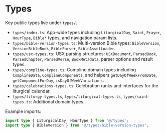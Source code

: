 # Types

Key public types live under `types/`.

- `types/index.ts`: App-wide types including `LiturgicalDay`, `Saint`, `Prayer`, `HourType`, `Bible*` types, and navigation param lists.
- `types/bible-version-types.ts`: Multi-version Bible types: `BibleVersion`, `VersionBibleBook`, `BibleParser`, `BibleAssetLoader`.
- `types/usx-types.ts`: USX parsing structures: `USXDocument`, `ParsedBook`, `ParsedChapter`, `ParsedVerse`, `BookMetadata`, parser options and result types.
- `types/compline-types.ts`: Compline domain types including `ComplineData`, `ComplineComponents`, and helpers `getDayOfWeekFromDate`, `getComponentForDay`, `isDayOfWeekVariations`.
- `types/celebrations-types.ts`: Celebration ranks and interfaces for the liturgical calendar.
- `types/liturgy-types.ts`, `types/liturgical-types.ts`, `types/saint-types.ts`: Additional domain types.

Example imports:
```ts
import type { LiturgicalDay, HourType } from '@/types';
import type { BibleVersion } from '@/types/bible-version-types';
```